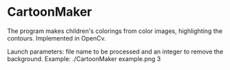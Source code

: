 # CartoonMaker
The program makes children's colorings from color images, highlighting the contours. Implemented in OpenCv.

Launch parameters: file name to be processed and an integer to remove the background.
Example: ./CartoonMaker example.png 3
